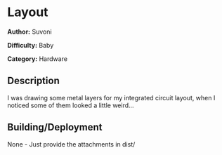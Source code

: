 # Layout

**Author:** Suvoni

**Difficulty:** Baby

**Category:** Hardware

## Description
I was drawing some metal layers for my integrated circuit layout, when I noticed some of them looked a little weird...

## Building/Deployment
None - Just provide the attachments in dist/
